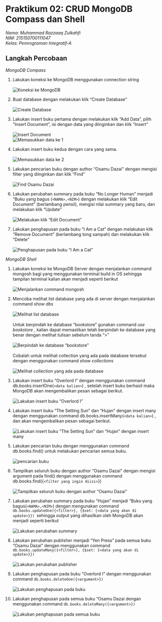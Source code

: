 # Praktikum 02: CRUD MongoDB Compass dan Shell

_Nama: Muhammad Razzaaq Zulkahfi<br>
NIM: 215150700111047<br>
Kelas: Pemrograman Integratif-A_

## **Langkah Percobaan**

_MongoDB Compass_

1. Lakukan koneksi ke MongoDB menggunakan connection string <br><br>![Koneksi ke MongoDB](<../Screenshoot/assets_praktikum_2/langkah_%20(1).png> "Koneksi ke MongoDB")

2. Buat database dengan melakukan klik “Create Database”<br><br>![Create Database](<../Screenshoot/assets_praktikum_2/langkah_%20(2).png> "Create Database")

3. Lakukan insert buku pertama dengan melakukan klik “Add Data”, pilih “Insert Document”, isi dengan data yang diinginkan dan klik “Insert”<br><br>![Insert Document](<../Screenshoot/assets_praktikum_2/langkah_%20(3).png> "Insert Document")<br>![Memasukkan data ke 1](../Screenshoot/assets_praktikum_2/langkah_terlewat.png "Masukkan data ke 1")

4. Lakukan insert buku kedua dengan cara yang sama.<br><br>![Memasukkan data ke 2](<../Screenshoot/assets_praktikum_2/langkah_%20(4).png> "Masukkan data ke 2")

5. Lakukan pencarian buku dengan author “Osamu Dazai" dengan mengisi filter yang diinginkan dan klik “Find”<br><br>![Find Osamu Dazai](<../Screenshoot/assets_praktikum_2/langkah_%20(5).png> "Find Osamu Dazai")

6. Lakukan perubahan summary pada buku “No Longer Human” menjadi “Buku yang
   bagus (`<NAMA>,<NIM>`) dengan melakukan klik “Edit Document” (berlambang pensil), mengisi nilai summary yang baru, dan melakukan klik “Update”<br><br>![Melakukan klik “Edit Document” ](<../Screenshoot/assets_praktikum_2/langkah_%20(6).png> "Melakukan klik “Edit Document” ")

7. Lakukan penghapusan pada buku “I Am a Cat” dengan melakukan klik “Remove Document” (berlambang tong sampah) dan melakukan klik “Delete”<br><br>![Penghapusan pada buku “I Am a Cat”](<../Screenshoot/assets_praktikum_2/langkah_%20(7).png> "Penghapusan pada buku “I Am a Cat”")

_MongoDB Shell_

1. Lakukan koneksi ke MongoDB Server dengan menjalankan command mongosh bagi yang menggunakan terminal build in OS sehingga tampilan terminal kalian akan
   menjadi seperti berikut<br><br>![Menjalankan command mongosh](<../Screenshoot/assets_praktikum_2/langkah_%20(8).png> "Menjalankan command mongosh")

2. Mencoba melihat list database yang ada di server dengan menjalankan command _show dbs_<br><br>![Melihat list database](<../Screenshoot/assets_praktikum_2/langkah_%20(9).png> "Melihat list database")
   <br><br>
   Untuk berpindah ke database “bookstore” gunakan command _use bookstore_ , kalian dapat memastikan telah berpindah ke database yang benar dengan melihat tulisan sebelum tanda “>”<br><br>![Berpindah ke database “bookstore”](<../Screenshoot/assets_praktikum_2/langkah_%20(10).png> "Berpindah ke database “bookstore”")
   <br><br>Cobalah untuk melihat collection yang ada pada database tersebut dengan menggunakan command _show collections_<br><br>![Melihat collection yang ada pada database ](<../Screenshoot/assets_praktikum_2/langkah_%20(11).png> "Melihat collection yang ada pada database ")

3. Lakukan insert buku “Overlord I” dengan menggunakan command
   db.books.insertOne(`<data kalian>`) , setelah insert buku berhasil maka MongoDB akan
   mengembalikan pesan sebagai berikut.<br><br>![Lakukan insert buku “Overlord I”](<../Screenshoot/assets_praktikum_2/langkah_%20(12).png> "Lakukan insert buku “Overlord I”")

4. Lakukan insert buku “The Setting Sun” dan “Hujan” dengan insert many dengan menggunakan command db.books.insertMany(`<data kalian>`) , dan akan mengembalikan pesan sebagai berikut.<br><br>![Lakukan insert buku “The Setting Sun” dan “Hujan” dengan insert many](<../Screenshoot/assets_praktikum_2/langkah_%20(14).png> "Lakukan insert buku “The Setting Sun” dan “Hujan” dengan insert many")

5. Lakukan pencarian buku dengan menggunakan command db.books.find() untuk melakukan pencarian semua buku.<br><br>![pencarian buku](<../Screenshoot/assets_praktikum_2/langkah_%20(16).png> "pencarian buku")

6. Tampilkan seluruh buku dengan author “Osamu Dazai” dengan mengisi argument pada find() dengan menggunakan command db.books.find({`<filter yang ingin
diisi>`})<br><br>![Tampilkan seluruh buku dengan author “Osamu Dazai”](<../Screenshoot/assets_praktikum_2/langkah_%20(17).png> "Tampilkan seluruh buku dengan author “Osamu Dazai”")

7. Lakukan perubahan summary pada buku “Hujan” menjadi “Buku yang bagus(`<NAMA>,<NIM>`) dengan mengunakan command `db.books.updateOne({<filter>}, {$set: {<data yang akan di update>}}) `sehingga output yang dihasilkan oleh MongoDB akan menjadi seperti berikut <br><br>![Lakukan perubahan summary](<../Screenshoot/assets_praktikum_2/langkah_%20(18).png> "Lakukan perubahan summary")

8. Lakukan perubahan publisher menjadi “Yen Press” pada semua buku “Osamu Dazai” dengan menggunakan command `db.books.updateMany({<filter>}, {$set: {<data yang akan di update>}})`<br><br>![Lakukan perubahan publisher ](<../Screenshoot/assets_praktikum_2/langkah_%20(20).png> "Lakukan perubahan publisher ")

9. Lakukan penghapusan pada buku “Overlord I” dengan menggunakan command `db.books.deleteOne({<argument>})`<br><br>![Lakukan penghapusan pada buku](<../Screenshoot/assets_praktikum_2/langkah_%20(21).png> "Lakukan penghapusan pada buku")

10. Lakukan penghapusan pada semua buku “Osamu Dazai dengan menggunakan
    command `db.books.deleteMany({<argument>})`<br><br>![Lakukan penghapusan pada semua buku](<../Screenshoot/assets_praktikum_2/langkah_%20(22).png> "Lakukan penghapusan pada semua buku")
